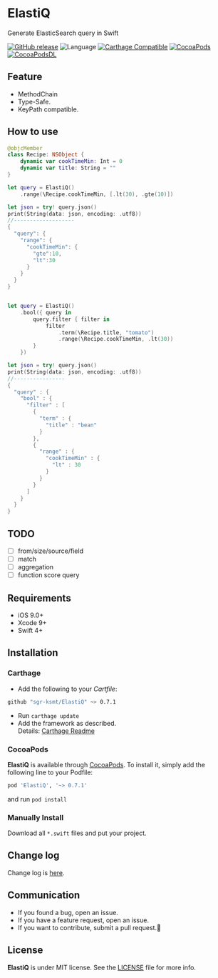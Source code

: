 # ElastiQ
Generate ElasticSearch query in Swift


[![GitHub release](https://img.shields.io/github/release/sgr-ksmt/ElastiQ.svg)](https://github.com/sgr-ksmt/ElastiQ/releases)
![Language](https://img.shields.io/badge/language-Swift%204-orange.svg)
[![Carthage Compatible](https://img.shields.io/badge/Carthage-compatible-4BC51D.svg?style=flat)](https://github.com/Carthage/Carthage)
[![CocoaPods](https://img.shields.io/badge/Cocoa%20Pods-✓-4BC51D.svg?style=flat)](https://cocoapods.org/pods/ElastiQ)
[![CocoaPodsDL](https://img.shields.io/cocoapods/dt/ElastiQ.svg)](https://cocoapods.org/pods/ElastiQ)

## Feature
- MethodChain
- Type-Safe.
- KeyPath compatible.

## How to use

```swift
@objcMember
class Recipe: NSObject {
    dynamic var cookTimeMin: Int = 0
    dynamic var title: String = ""
}

let query = ElastiQ()
    .range(\Recipe.cookTimeMin, [.lt(30), .gte(10)])

let json = try! query.json()
print(String(data: json, encoding: .utf8))
//-------------------
{
  "query": {
    "range": {
      "cookTimeMin": {
        "gte":10,
        "lt":30
      }
    }
  }
}


let query = ElastiQ()
    .bool({ query in
        query.filter { filter in
            filter
                .term(\Recipe.title, "tomato")
                .range(\Recipe.cookTimeMin, .lt(30))
        }
    })

let json = try! query.json()
print(String(data: json, encoding: .utf8))
//----------------
{
  "query" : {
    "bool" : {
      "filter" : [
        {
          "term" : {
            "title" : "bean"
          }
        },
        {
          "range" : {
            "cookTimeMin" : {
              "lt" : 30
            }
          }
        }
      ]
    }
  }
}
```

## TODO
- [ ] from/size/source/field
- [ ] match
- [ ] aggregation
- [ ] function score query

## Requirements
- iOS 9.0+
- Xcode 9+
- Swift 4+

## Installation

### Carthage

- Add the following to your *Cartfile*:

```bash
github "sgr-ksmt/ElastiQ" ~> 0.7.1
```

- Run `carthage update`
- Add the framework as described.
<br> Details: [Carthage Readme](https://github.com/Carthage/Carthage#adding-frameworks-to-an-application)


### CocoaPods

**ElastiQ** is available through [CocoaPods](http://cocoapods.org). To install
it, simply add the following line to your Podfile:

```ruby
pod 'ElastiQ', '~> 0.7.1'
```

and run `pod install`

### Manually Install
Download all `*.swift` files and put your project.

## Change log
Change log is [here](https://github.com/sgr-ksmt/ElastiQ/blob/master/CHANGELOG.md).

## Communication
- If you found a bug, open an issue.
- If you have a feature request, open an issue.
- If you want to contribute, submit a pull request.:muscle:

## License

**ElastiQ** is under MIT license. See the [LICENSE](LICENSE) file for more info.
